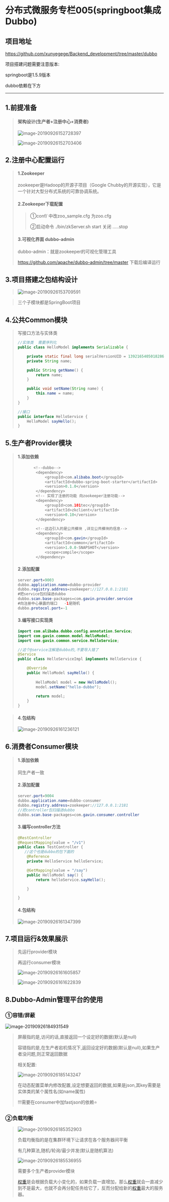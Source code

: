 # 分布式微服务专栏005(springboot集成Dubbo)

## 项目地址

https://github.com/xunyegege/Backend_development/tree/master/dubbo



项目搭建问题需要注意版本:

springboot是1.5.9版本

dubbo依赖在下方

---



## 1.前提准备

> #### 架构设计(生产者+注册中心+消费者)
>
> ![image-20190926152728397](https://tva1.sinaimg.cn/large/006y8mN6gy1g7cy9svmntj30ub0dltfh.jpg)
>
> ![image-20190926152703406](https://tva1.sinaimg.cn/large/006y8mN6gy1g7cy9dkqtmj30ox0gwdhe.jpg)



## 2.注册中心配置运行

> #### 1.Zookeeper
>
> zookeeper是Hadoop的开源子项目（Google Chubby的开源实现），它是一个针对大型分布式系统的可靠协调系统。
>
> #### 2.Zookeeper下载配置
>
> > ①conf/ 中改zoo_sample.cfg 为zoo.cfg
> >
> > ②启动命令 ./bin/zkServer.sh start  关闭 .....stop
>
> #### 3.可视化界面 dubbo-admin
>
> dubbo-admin：就是zookeeper的可视化管理工具
>
> https://github.com/apache/dubbo-admin/tree/master  下载后编译运行



## 3.项目搭建之包结构设计

> ![image-20190926153709591](https://tva1.sinaimg.cn/large/006y8mN6gy1g7cyjvwrdzj30dm084jsw.jpg)

> 三个子模块都是SpringBoot项目

## 4.公共Common模块

> 写接口方法与实体类
>
> ```java
> //实体类  需要序列化
> public class HelloModel implements Serializable {
> 
>     private static final long serialVersionUID = 1392165405018286312L;
>     private String name;
> 
>     public String getName() {
>         return name;
>     }
> 
>     public void setName(String name) {
>         this.name = name;
>     }
> }
> ```
>
> ```java
> //接口
> public interface HelloService {
>     HelloModel sayHello();
> }
> ```

## 5.生产者Provider模块

> #### 1.添加依赖
>
> ```java
>        <!--dubbo-->
>         <dependency>
>             <groupId>com.alibaba.boot</groupId>
>             <artifactId>dubbo-spring-boot-starter</artifactId>
>             <version>0.1.0</version>
>         </dependency>
>         <!-- 实现了注册的功能 向zookeeper注册功能-->
>         <dependency>
>             <groupId>com.101tec</groupId>
>             <artifactId>zkclient</artifactId>
>             <version>0.10</version>
>         </dependency>
>         
>         <!--这边引入的是公共模块 ,详见公共模块的信息-->
>         <dependency>
>             <groupId>com.gavin</groupId>
>             <artifactId>common</artifactId>
>             <version>1.0.0-SNAPSHOT</version>
>             <scope>compile</scope>
>         </dependency>
> ```
>
> #### 2.添加配置
>
> ```java
> server.port=9003
> dubbo.application.name=dubbo-provider
> dubbo.registry.address=zookeeper://127.0.0.1:2181
> #把service包扫描进dubbo
> dubbo.scan.base-packages=com.gavin.provider.service
> #向注册中心暴露的端口   -1是随机
> dubbo.protocol.port=-1
> ```
>
> #### 3.编写接口实现类
>
> ```java
> import com.alibaba.dubbo.config.annotation.Service;
> import com.gavin.common.model.HelloModel;
> import com.gavin.common.service.HelloService;
> 
> //这个@service注解是dubbo的,不要导入错了
> @Service
> public class HelloServiceImpl implements HelloService {
> 
>     @Override
>     public HelloModel sayHello() {
>       
>         HelloModel model = new HelloModel();
>         model.setName("hello-dubbo");
>       
>         return model;
>     }
> }
> 
> ```

> #### 4.包结构
>
> ![image-20190926161236121](https://tva1.sinaimg.cn/large/006y8mN6gy1g7czkrbam7j30bs0bn75c.jpg)

## 6.消费者Consumer模块

> #### 1.添加依赖
>
> 同生产者一致
>
> #### 2.添加配置
>
> ```java
> server.port=9004
> dubbo.application.name=dubbo-consumer
> dubbo.registry.address=zookeeper://127.0.0.1:2181
> //把controller包扫描进dubbo
> dubbo.scan.base-packages=com.gavin.consumer.controller
> ```
>
> #### 3.编写controller方法
>
> ```java
> @RestController
> @RequestMapping(value = "/v1")
> public class TestController {
>    //这个也是dubbo的包下面的
>     @Reference
>     private HelloService helloService;
> 
>     @GetMapping(value = "/say")
>     public HelloModel say() {
>         return helloService.sayHello();
> 
>     }
> 
> }
> ```
>
> #### 4.包结构
>
> ![image-20190926161347399](https://tva1.sinaimg.cn/large/006y8mN6gy1g7czlztc9tj30ba0bn753.jpg)

## 7.项目运行&效果展示

> 先运行provider模块
>
> 再运行consumer模块
>
> ![image-20190926161605857](https://tva1.sinaimg.cn/large/006y8mN6gy1g7czoevfhaj30go0coabq.jpg)
>
> ![image-20190926161622839](https://tva1.sinaimg.cn/large/006y8mN6gy1g7czop2f4pj30h2066gm6.jpg)



## 8.Dubbo-Admin管理平台的使用

### ①容错/屏蔽

![image-20190926184931549](https://tva1.sinaimg.cn/large/006y8mN6gy1g7d4419gdkj30a303rglk.jpg)

> 屏蔽指的是,访问的话,直接返回一个设定好的数据(默认是null)
>
> 容错指的是,在生产者宕机情况下,返回设定好的数据(默认是null),如果生产者没问题,则正常返回数据
>
> 相关配置:
>
> ![image-20190926185143247](https://tva1.sinaimg.cn/large/006y8mN6gy1g7d46bkzddj30sv0dxwgb.jpg)
>
> 在动态配置菜单内修改配置,设定想要返回的数据,如果是json,其key需要是实体类的某个属性名(如name属性)
>
> !!!需要在consumer中加fastjson的依赖⭐️

### ②负载均衡

> ![image-20190926185352903](https://tva1.sinaimg.cn/large/006y8mN6gy1g7d48ksphwj30kv089wf9.jpg)
>
> 负载均衡指的是在集群环境下让请求在各个服务器间平衡
>
> 有几种算法,随机/轮询/最少并发(默认是随机算法)
>
> ![image-20190926185536955](https://tva1.sinaimg.cn/large/006y8mN6gy1g7d4adhrvcj30y806z3zv.jpg)
>
> 需要多个生产者provider模块
>
> [权重](https://www.baidu.com/s?wd=权重&tn=SE_PcZhidaonwhc_ngpagmjz&rsv_dl=gh_pc_zhidao)是会根据负载大小变化的，如果负载一直增加，那么[权重](https://www.baidu.com/s?wd=权重&tn=SE_PcZhidaonwhc_ngpagmjz&rsv_dl=gh_pc_zhidao)就会一直减少到不是最大，也就不会再分配任务给它了，反而分配给新的[权重](https://www.baidu.com/s?wd=权重&tn=SE_PcZhidaonwhc_ngpagmjz&rsv_dl=gh_pc_zhidao)最大的服务器。



